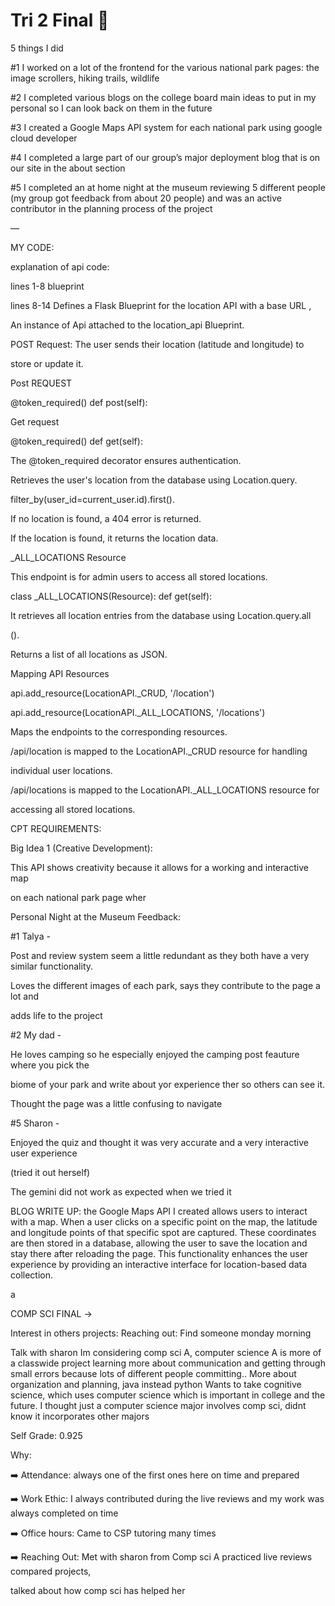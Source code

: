 # **Tri 2 Final 🎉**


5 things I did 


#1 I worked on a lot of the frontend for the various national park pages: the image scrollers, hiking trails, wildlife


#2 I completed various blogs on the college board main ideas to put in my personal so I can look back on them in the future 


#3 I created a Google Maps API system for each national park using google cloud developer


#4 I completed a large part of our group’s major deployment blog that is on our site in the about section 


#5 I completed an at home night at the museum reviewing 5 different people (my group got feedback from about 20 people) and was an active contributor in the planning process of the project 

—

MY CODE: 



explanation of api code:


lines 1-8 blueprint


lines 8-14  Defines a Flask Blueprint for the location API with a base URL , 

An instance of Api attached to the location_api Blueprint.

POST Request: The user sends their location (latitude and longitude) to 

store or update it.

Post REQUEST

@token_required()
def post(self):



Get request

@token_required()
def get(self):


The @token_required decorator ensures authentication.

Retrieves the user's location from the database using Location.query.

filter_by(user_id=current_user.id).first().

If no location is found, a 404 error is returned.

If the location is found, it returns the location data.




_ALL_LOCATIONS Resource


This endpoint is for admin users to access all stored locations.

class _ALL_LOCATIONS(Resource):
    def get(self):

It retrieves all location entries from the database using Location.query.all

().

Returns a list of all locations as JSON.

Mapping API Resources

api.add_resource(LocationAPI._CRUD, '/location')

api.add_resource(LocationAPI._ALL_LOCATIONS, '/locations')

Maps the endpoints to the corresponding resources.

/api/location is mapped to the LocationAPI._CRUD resource for handling 

individual user locations.

/api/locations is mapped to the LocationAPI._ALL_LOCATIONS resource for 

accessing all stored locations.


CPT REQUIREMENTS: 

Big Idea 1 (Creative Development): 


This API shows creativity because it allows for a working and interactive map

on each national park page wher





Personal Night at the Museum Feedback:


#1 Talya - 


Post and review system seem a little redundant as they both have a very similar functionality. 

Loves the different images of each park, says they contribute to the page a lot and

adds life to the project

#2 My dad - 


He loves camping so he especially enjoyed the camping post feauture where you pick the

biome of your park and write about yor experience ther so others can see it.

Thought the page was a little confusing to navigate




#5 Sharon -

Enjoyed the quiz and thought it was very accurate and a very interactive user experience

(tried it out herself)


The gemini did not work as expected when we tried it 

BLOG WRITE UP:  the Google Maps API I created allows users to interact with a map. When a user clicks on a specific point on the map, the latitude and longitude points of that specific spot are captured. These coordinates are then stored in a database, allowing the user to save the location and stay there after reloading the page. This functionality enhances the user experience by providing an interactive interface for location-based data collection.

a



COMP SCI FINAL →

Interest in others projects:
Reaching out: Find someone monday morning

Talk with sharon 
Im considering comp sci A, computer science A is more of a classwide project learning more about communication and getting through small errors because lots of different people committing.. More about organization and planning, java instead python
Wants to take cognitive science, which uses computer science which is important in college and the future. I thought just a computer science major involves comp sci, didnt know it incorporates other majors




Self Grade: 0.925


Why:


➡️ Attendance: always one of the first ones here on time and prepared

➡️ Work Ethic: I always contributed during the live reviews and my work was always completed on time

➡️ Office hours: Came to CSP tutoring many times

➡️ Reaching Out: Met with sharon from Comp sci A practiced live reviews compared projects, 

talked about how comp sci has helped her
